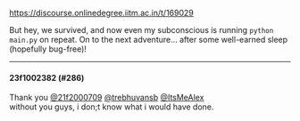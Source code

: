 https://discourse.onlinedegree.iitm.ac.in/t/169029

But hey, we survived, and now even my subconscious is running <code>python main.py</code> on repeat. On to the next adventure… after some well-earned sleep (hopefully bug-free)!</p><hr>

<h4>23f1002382 (#286)</h4>
<p>Thank you <a class="mention" href="/u/21f2000709">@21f2000709</a> <a class="mention" href="/u/trebhuvansb">@trebhuvansb</a> <a class="mention" href="/u/itsmealex">@ItsMeAlex</a><br/>
without you guys, i don;t know what i would have done.